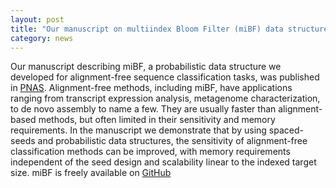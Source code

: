 ```yaml
---  
layout: post  
title: "Our manuscript on multiindex Bloom Filter (miBF) data structure was just published in PNAS"
category: news  
---  
```


Our manuscript describing miBF, a probabilistic data structure we developed for alignment-free sequence classification tasks, was published in [PNAS](https://doi.org/10.1073/pnas.1903436117). Alignment-free methods, including miBF, have applications ranging from transcript expression analysis, metagenome characterization, to de novo assembly to name a few. They are usually faster than alignment-based methods, but often limited in their sensitivity and memory requirements. In the manuscript we demonstrate that by using spaced-seeds and probabilistic data structures, the sensitivity of alignment-free classification methods can be improved, with memory requirements independent of the seed design and scalability linear to the indexed target size. miBF is freely available on [GitHub](https://github.com/bcgsc/biobloom)
